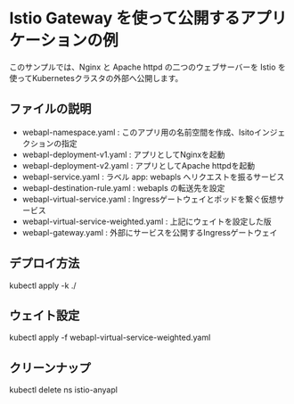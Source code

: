 # Istio Gateway を使って公開するアプリケーションの例

このサンプルでは、Nginx と Apache httpd の二つのウェブサーバーを
Istio を使ってKubernetesクラスタの外部へ公開します。


## ファイルの説明

* webapl-namespace.yaml     : このアプリ用の名前空間を作成、Isitoインジェクションの指定
* webapl-deployment-v1.yaml : アプリとしてNginxを起動
* webapl-deployment-v2.yaml : アプリとしてApache httpdを起動
* webapl-service.yaml       : ラベル app: webapls へリクエストを振るサービス
* webapl-destination-rule.yaml : webapls の転送先を設定
* webapl-virtual-service.yaml  : Ingressゲートウェイとポッドを繋ぐ仮想サービス
* webapl-virtual-service-weighted.yaml : 上記にウェイトを設定した版
* webapl-gateway.yaml : 外部にサービスを公開するIngressゲートウェイ


## デプロイ方法

kubectl apply -k ./


## ウェイト設定

kubectl apply -f webapl-virtual-service-weighted.yaml


## クリーンナップ

kubectl delete ns istio-anyapl


